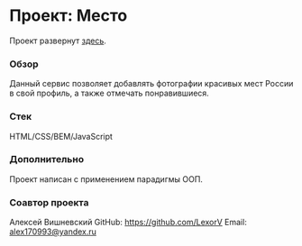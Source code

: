 # Проект: Место

Проект развернут [здесь](https://roman178.github.io/mesto/index.html).

### Обзор

Данный сервис позволяет добавлять фотографии красивых мест России в свой профиль, а также отмечать понравившиеся.

### Стек

HTML/CSS/BEM/JavaScript

### Дополнительно

Проект написан с применением парадигмы ООП.

### Соавтор проекта

Алексей Вишневский
GitHub: https://github.com/LexorV
Email: alex170993@yandex.ru
